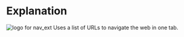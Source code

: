 # Explanation
![logo for nav_ext](https://github.com/UniWrighte/nav_ext/raw/80075379676b6bf5b3f66eaa300962ad0b62b6af/img/icon128.png)
Uses a list of URLs to navigate the web in one tab.
